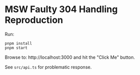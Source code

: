 # MSW Faulty 304 Handling Reproduction

Run:

```
pnpm install
pnpm start
```

Browse to: http://localhost:3000 and hit the "Click Me" button.

See `src/api.ts` for problematic response.
